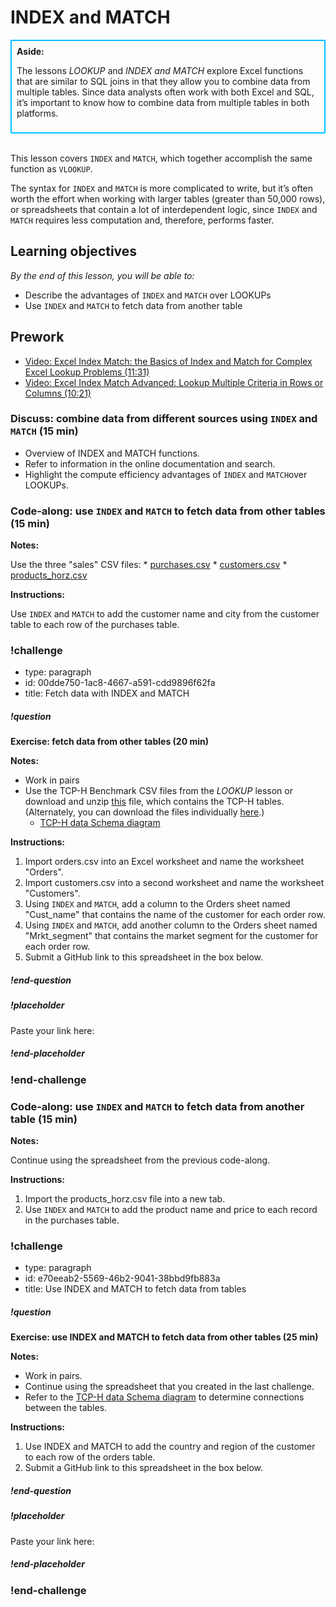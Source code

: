 # INDEX and MATCH

<div class='bg-info' style='padding:8px;border-style:solid;border-width:2px;border-color:#00BFFF'>
<strong>Aside:</strong><br>

The lessons *LOOKUP* and *INDEX and MATCH* explore Excel functions that are similar to SQL joins in that they allow you to combine data from multiple tables. Since data analysts often work with both Excel and SQL, it’s important to know how to combine data from multiple tables in both platforms.
</div>

<br>

This lesson covers `INDEX` and `MATCH`, which together accomplish the same function as `VLOOKUP`. 

The syntax for `INDEX` and `MATCH` is more complicated to write, but it’s often worth the effort when working with larger tables (greater than 50,000 rows), or spreadsheets that contain a lot of interdependent logic, since `INDEX` and `MATCH` requires less computation and, therefore, performs faster. 

## Learning objectives
*By the end of this lesson, you will be able to:*
* Describe the advantages of `INDEX` and `MATCH` over LOOKUPs
* Use `INDEX` and `MATCH` to fetch data from another table

## Prework
* [Video: Excel Index Match: the Basics of Index and Match for Complex Excel Lookup Problems (11:31)](https://www.youtube.com/watch?v=F264FpBDX28)
* [Video: Excel Index Match Advanced: Lookup Multiple Criteria in Rows or Columns (10:21)](https://www.youtube.com/watch?v=ontXHp9cwOQ)

### Discuss: combine data from different sources using `INDEX` and `MATCH` (15 min)
* Overview of INDEX and MATCH functions.
* Refer to information in the online documentation and search.
* Highlight the compute efficiency advantages of `INDEX` and `MATCH`over LOOKUPs.

### Code-along: use `INDEX` and `MATCH` to fetch data from other tables (15 min)

**Notes:**

Use the three "sales" CSV files: 
    * [purchases.csv](https://drive.google.com/file/d/1Nxvo7RzIfWELSglbDKOb1eVASXBvKgEW/view?usp=sharing)
    * [customers.csv](https://drive.google.com/file/d/1_69gMSjnx7owplIVzKu1SGdNLdNmXGez/view?usp=sharing)
    * [products_horz.csv](https://drive.google.com/file/d/1Hj1LauM6mS9qM-cbIydTgXs_Acu-iney/view?usp=sharing)

**Instructions:**

Use `INDEX` and `MATCH` to add the customer name and city from the customer table to each row of the purchases table.

### !challenge

* type: paragraph
* id: 00dde750-1ac8-4667-a591-cdd9896f62fa
* title: Fetch data with INDEX and MATCH

##### !question
**Exercise: fetch data from other tables (20 min)**

**Notes:**

* Work in pairs
* Use the TCP-H Benchmark CSV files from the *LOOKUP* lesson or download and unzip [this](https://drive.google.com/file/d/1rvKe9g7IU7MXVYQMKTy9ulYY-J60-an3/view?usp=sharing) file, which contains the TCP-H tables. (Alternately, you can download the files individually [here](https://drive.google.com/drive/folders/1dwWXz3uoB_JVc0lcJXaDDU6nyt9v5aEl?usp=sharing).)
    * [TCP-H data Schema diagram](https://drive.google.com/file/d/150VWoQ2ZmqrOr2VZsA-EMtX9VJWDiXDI/view?usp=sharing)

**Instructions:**

1. Import orders.csv into an Excel worksheet and name the worksheet "Orders".
2. Import customers.csv into a second worksheet and name the worksheet "Customers".
3. Using `INDEX` and `MATCH`, add a column to the Orders sheet named "Cust_name" that contains the name of the customer for each order row.
4. Using `INDEX` and `MATCH`, add another column to the Orders sheet named "Mrkt_segment" that contains the market segment for the customer for each order row.
5. Submit a GitHub link to this spreadsheet in the box below.

##### !end-question

##### !placeholder

Paste your link here:

##### !end-placeholder

### !end-challenge

### Code-along: use `INDEX` and `MATCH` to fetch data from another table (15 min)

**Notes:**

Continue using the spreadsheet from the previous code-along.

**Instructions:**
1. Import the products_horz.csv file into a new tab.
2. Use `INDEX` and `MATCH` to add the product name and price to each record in the purchases table.
    
### !challenge

* type: paragraph
* id: e70eeab2-5569-46b2-9041-38bbd9fb883a
* title: Use INDEX and MATCH to fetch data from tables

##### !question

**Exercise: use INDEX and MATCH to fetch data from other tables (25 min)**

**Notes:** 

* Work in pairs.
* Continue using the spreadsheet that you created in the last challenge.
* Refer to the [TCP-H data Schema diagram](https://drive.google.com/file/d/150VWoQ2ZmqrOr2VZsA-EMtX9VJWDiXDI/view?usp=sharing) to determine connections between the tables.

**Instructions:**

1. Use INDEX and MATCH to add the country and region of the customer to each row of the orders table.
2. Submit a GitHub link to this spreadsheet in the box below.

##### !end-question

##### !placeholder

Paste your link here:

##### !end-placeholder

### !end-challenge

